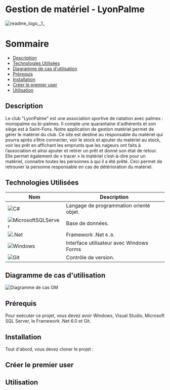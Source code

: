 # Gestion de matériel - LyonPalme

![readme_logo__1_](https://github.com/user-attachments/assets/74bc75c4-f87c-448b-85c0-c5637abc7e5b)

# Sommaire

- [Description](#description)
- [Technologies Utilisées](#technologies-utilisées)
- [Diagramme de cas d'utilisation](#diagramme-de-cas-dutilisation)
- [Prérequis](#prérequis)
- [Installation](#installation)
- [Créer le premier user](#créer-le-premier-user)
- [Utilisation](#utilisation)


## Description

Le club "LyonPalme" est une association sportive de natation avec palmes : monopalme ou bi-palmes. Il compte une quarantaine d'adhérents et son siège est à Saint-Fons. Notre application de gestion matériel permet de gérer le matériel du club. Ce site est destiné au responsable du matériel qui pourra après s’être connecter, voir le stock et ajouter du matériel au stock, voir les prêt en affichant les emprunts que les nageurs ont faits à l’association et ainsi ajouter et retirer un prêt et donné son état de retour.
Elle permet également de « tracer » le matériel c’est-à-dire pour un matériel, connaitre toutes les personnes à qui il a été prêté. Ceci permet de retrouver la personne responsable en cas de détérioration du matériel.


## Technologies Utilisées


| **Nom** | **Description** |
| ------- | ------------- |
| ![C#](https://img.shields.io/badge/c%23-%23239120.svg?style=for-the-badge&logo=c-sharp&logoColor=white) | Langage de programmation orienté objet. |
| ![MicrosoftSQLServer](https://img.shields.io/badge/Microsoft%20SQL%20Server-CC2927?style=for-the-badge&logo=microsoft%20sql%20server&logoColor=white) | Base de données. |
| ![.Net](https://img.shields.io/badge/.NET-5C2D91?style=for-the-badge&logo=.net&logoColor=white) | Framework .Net `6.0`. |
| ![Windows](https://img.shields.io/badge/Windows-0078D6?style=for-the-badge&logo=windows&logoColor=white) | Interface utilisateur avec Windows Forms |
| ![Git](https://img.shields.io/badge/git-%23F05033.svg?style=for-the-badge&logo=git&logoColor=white) | Contrôle de version. |

## Diagramme de cas d'utilisation

![Diagramme de cas GM](https://github.com/user-attachments/assets/d1d36bf9-df61-42b5-bf2b-079f1df7ee6b)

## Prérequis
Pour exécuter ce projet, vous devez avoir Windows, Visual Studio, Microsoft SQL Server, le Framework .Net 6.0 et Git.

## Installation
Tout d'abord, vous devez cloner le projet :



## Créer le premier user
## Utilisation






